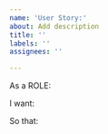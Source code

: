 ```yaml
---
name: 'User Story:'
about: Add description
title: ''
labels: ''
assignees: ''

---
```


As a ROLE:

I want:

So that:
